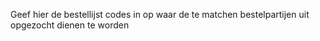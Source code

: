 Geef hier de bestellijst codes in op waar de te matchen bestelpartijen uit opgezocht dienen te worden
